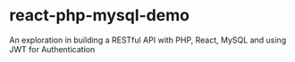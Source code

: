 # react-php-mysql-demo
An exploration in building a RESTful API with PHP, React, MySQL and using JWT for Authentication
